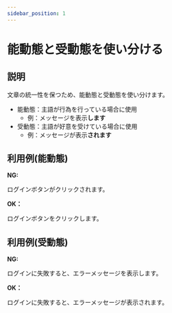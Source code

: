 ```yaml
---
sidebar_position: 1
---
```


# 能動態と受動態を使い分ける
## 説明
文章の統一性を保つため、能動態と受動態を使い分けます。

- 能動態：主語が行為を行っている場合に使用
    - 例：メッセージを表示**します**
- 受動態：主語が好意を受けている場合に使用
    - 例：メッセージが表示**されます**

## 利用例(能動態)
**NG:**

ログインボタンがクリックされます。

**OK：**

ログインボタンをクリックします。

## 利用例(受動態)
**NG:**

ログインに失敗すると、エラーメッセージを表示します。

**OK：**

ログインに失敗すると、エラーメッセージが表示されます。